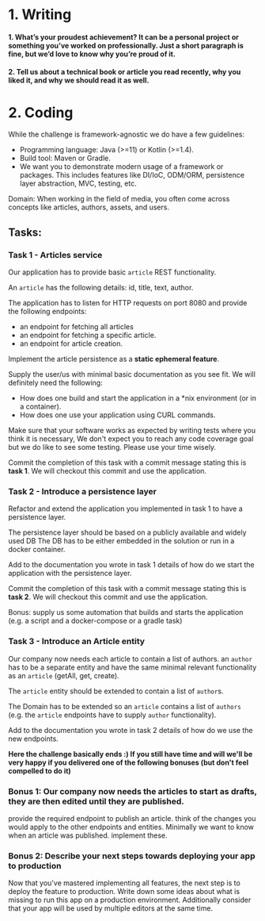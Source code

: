 # 1. Writing

#### 1. What’s your proudest achievement? It can be a personal project or something you’ve worked on professionally. Just a short paragraph is fine, but we’d love to know why you’re proud of it.
#### 2. Tell us about a technical book or article you read recently, why you liked it, and why we should read it as well.

# 2. Coding

While the challenge is framework-agnostic we do have a few guidelines:

* Programming language: Java (>=11) or Kotlin (>=1.4).
* Build tool: Maven or Gradle.
* We want you to demonstrate modern usage of a framework or packages. This includes features like DI/IoC, ODM/ORM, persistence layer abstraction, MVC, testing, etc.

Domain: When working in the field of media, you often come across concepts like articles, authors, assets, and users.

## Tasks:

### Task 1 - Articles service

Our application has to provide basic `article` REST functionality.

An `article` has the following details: id, title, text, author.

The application has to listen for HTTP requests on port 8080 and provide the following endpoints:
* an endpoint for fetching all articles
* an endpoint for fetching a specific article.
* an endpoint for article creation.

Implement the article persistence as a __static ephemeral feature__.

Supply the user/us with minimal basic documentation as you see fit. We will definitely need the following:
* How does one build and start the application in a *nix environment (or in a container).
* How does one use your application using CURL commands.

Make sure that your software works as expected by writing tests where you think it is necessary, We don't expect you to reach any code coverage goal but we do like to see some testing. Please use your time wisely.

Commit the completion of this task with a commit message stating this is __task 1__. We will checkout this commit and use the application.

### Task 2 - Introduce a persistence layer
Refactor and extend the application you implemented in task 1 to have a persistence layer.

The persistence layer should be based on a publicly available and widely used DB
The DB has to be either embedded in the solution or run in a docker container.

Add to the documentation you wrote in task 1 details of how do we start the application with the persistence layer.

Commit the completion of this task with a commit message stating this is __task 2__. We will checkout this commit and use the application.

Bonus: supply us some automation that builds and starts the application (e.g. a script and a docker-compose or a gradle task)

### Task 3 - Introduce an Article entity

Our company now needs each article to contain a list of authors. an `author` has to be a separate entity and have the same minimal relevant functionality as an `article` (getAll, get, create). 

The `article` entity should be extended to contain a list of `author`s.

The Domain has to be extended so an `article` contains a list of `authors` (e.g. the `article` endpoints have to supply `author` functionality).

Add to the documentation you wrote in task 2 details of how do we use the new endpoints.

__Here the challenge basically ends :) If you still have time and will we'll be very happy if you delivered one of the following bonuses (but don't feel compelled to do it)__

### Bonus 1: Our company now needs the articles to start as drafts, they are then edited until they are published.

provide the required endpoint to publish an article. think of the changes you would apply to the other endpoints and entities. Minimally we want to know when an article was published. implement these.

### Bonus 2: Describe your next steps towards deploying your app to production

Now that you've mastered implementing all features, the next step is to deploy the feature to production. Write down some ideas about what is missing to run this app on a production environment. Additionally consider that your app will be used by multiple editors at the same time.

